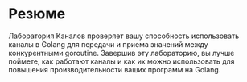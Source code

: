 # Резюме

Лаборатория Каналов проверяет вашу способность использовать каналы в Golang для передачи и приема значений между конкурентными goroutine. Завершив эту лабораторию, вы лучше поймете, как работают каналы и как их можно использовать для повышения производительности ваших программ на Golang.
